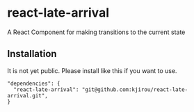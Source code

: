 # react-late-arrival

A React Component for making transitions to the current state


## Installation

It is not yet public.
Please install like this if you want to use.

```
"dependencies": {
  "react-late-arrival": "git@github.com:kjirou/react-late-arrival.git",
}
```
